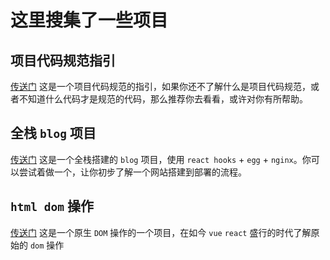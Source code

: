 # 这里搜集了一些项目

## 项目代码规范指引

[传送门](https://2462870727.github.io/project-rules/#/) 这是一个项目代码规范的指引，如果你还不了解什么是项目代码规范，或者不知道什么代码才是规范的代码，那么推荐你去看看，或许对你有所帮助。

## 全栈 `blog` 项目

[传送门](https://github.com/2462870727/personalBlog) 这是一个全栈搭建的 `blog` 项目，使用 `react hooks` + `egg` + `nginx`。你可以尝试着做一个，让你初步了解一个网站搭建到部署的流程。

## `html dom` 操作

[传送门](https://github.com/1milligram/html-dom) 这是一个原生 `DOM` 操作的一个项目，在如今 `vue` `react` 盛行的时代了解原始的 `dom` 操作